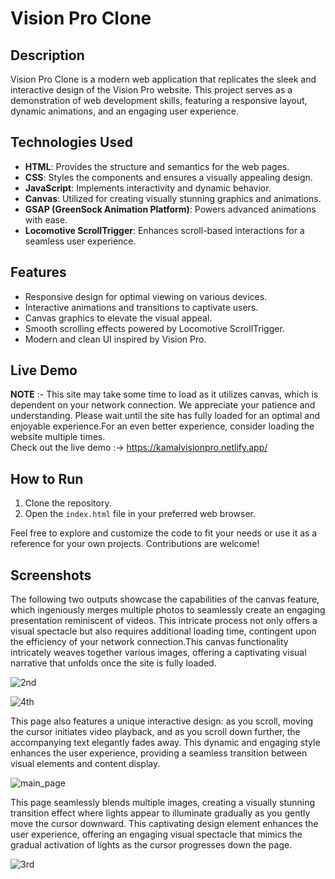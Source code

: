 # Vision Pro Clone

## Description

Vision Pro Clone is a modern web application that replicates the sleek and interactive design of the Vision Pro website. This project serves as a demonstration of web development skills, featuring a responsive layout, dynamic animations, and an engaging user experience.


## Technologies Used

- **HTML**: Provides the structure and semantics for the web pages.
- **CSS**: Styles the components and ensures a visually appealing design.
- **JavaScript**: Implements interactivity and dynamic behavior.
- **Canvas**: Utilized for creating visually stunning graphics and animations.
- **GSAP (GreenSock Animation Platform)**: Powers advanced animations with ease.
- **Locomotive ScrollTrigger**: Enhances scroll-based interactions for a seamless user experience.


## Features

- Responsive design for optimal viewing on various devices.
- Interactive animations and transitions to captivate users.
- Canvas graphics to elevate the visual appeal.
- Smooth scrolling effects powered by Locomotive ScrollTrigger.
- Modern and clean UI inspired by Vision Pro.


## Live Demo

**NOTE** :- This site may take some time to load as it utilizes canvas, which is dependent on your network connection. We appreciate your patience and understanding. Please wait until the site has fully loaded               for an optimal and enjoyable experience.For an even better experience, consider loading the website multiple times.<br>
            Check out the live demo :-> https://kamalvisionpro.netlify.app/

## How to Run


1. Clone the repository.
2. Open the `index.html` file in your preferred web browser.

Feel free to explore and customize the code to fit your needs or use it as a reference for your own projects. Contributions are welcome!


## Screenshots

The following two outputs showcase the capabilities of the canvas feature, which ingeniously merges multiple photos to seamlessly create an engaging presentation reminiscent of videos. This intricate process not only offers a visual spectacle but also requires additional loading time, contingent upon the efficiency of your network connection.This canvas functionality intricately weaves together various images, offering a captivating visual narrative that unfolds once the site is fully loaded.

![2nd](https://github.com/Kamu08/Vision_Pro/assets/87929852/8067bfec-b559-498a-abbe-92c8857c9588)

![4th](https://github.com/Kamu08/Vision_Pro/assets/87929852/e797c825-b5af-4af6-9d1c-0549d479e981)

This page also features a unique interactive design: as you scroll, moving the cursor initiates video playback, and as you scroll down further, the accompanying text elegantly fades away. This dynamic and engaging style enhances the user experience, providing a seamless transition between visual elements and content display.

![main_page](https://github.com/Kamu08/Vision_Pro/assets/87929852/12de36aa-0b78-4101-9afe-b6952b142dcb)

This page seamlessly blends multiple images, creating a visually stunning transition effect where lights appear to illuminate gradually as you gently move the cursor downward. This captivating design element enhances the user experience, offering an engaging visual spectacle that mimics the gradual activation of lights as the cursor progresses down the page.

![3rd](https://github.com/Kamu08/Vision_Pro/assets/87929852/dfb8af3a-a442-42ff-9a36-000886e1208a)



